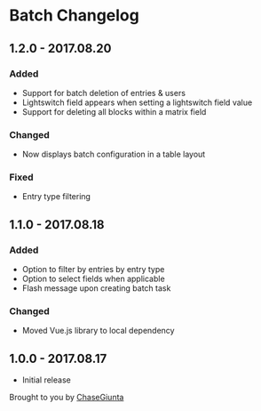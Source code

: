 # Batch Changelog

## 1.2.0 - 2017.08.20

### Added
* Support for batch deletion of entries & users
* Lightswitch field appears when setting a lightswitch field value
* Support for deleting all blocks within a matrix field

### Changed
* Now displays batch configuration in a table layout

### Fixed
* Entry type filtering

## 1.1.0 - 2017.08.18

### Added
* Option to filter by entries by entry type
* Option to select fields when applicable
* Flash message upon creating batch task
### Changed
* Moved Vue.js library to local dependency

## 1.0.0 - 2017.08.17

* Initial release

Brought to you by [ChaseGiunta](chasegiunta.com)
